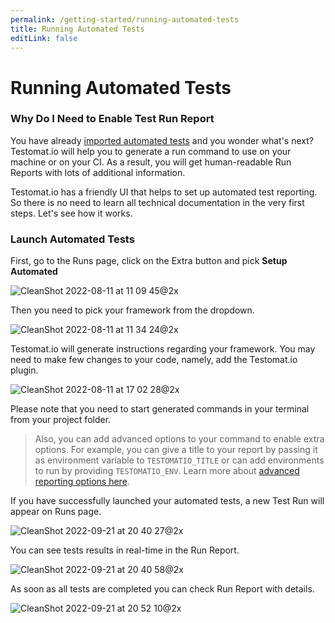 ```yaml
---
permalink: /getting-started/running-automated-tests
title: Running Automated Tests
editLink: false
---
```


# Running Automated Tests

### Why Do I Need to Enable Test Run Report

You have already [imported automated tests](https://docs.testomat.io/getting-started/import-tests-from-source-code/) and you wonder what's next? Testomat.io will help you to generate a run command to use on your machine or on your CI. As a result, you will get human-readable Run Reports with lots of additional information.

Testomat.io has a friendly UI that helps to set up automated test reporting. So there is no need to learn all technical documentation in the very first steps. Let's see how it works.

### Launch Automated Tests

First, go to the Runs page, click on the Extra button and pick **Setup Automated**

![CleanShot 2022-08-11 at 11 09 45@2x](/assets/184094576-a38fc229-7fb0-47e5-afba-81480cad2de9.jpg)

Then you need to pick your framework from the dropdown.

![CleanShot 2022-08-11 at 11 34 24@2x](/assets/184095451-4fa4ef83-e9a9-4e47-bcc5-e432b6a8a920.jpg)

Testomat.io will generate instructions regarding your framework. You may need to make few changes to your code, namely, add the Testomat.io plugin.

![CleanShot 2022-08-11 at 17 02 28@2x](/assets/184152317-2e1efb83-e19b-4085-9ed7-713f4043d643.jpg)

Please note that you need to start generated commands in your terminal from your project folder.

> Also, you can add advanced options to your command to enable extra options. For example, you can give a title to your report by passing it as environment variable to `TESTOMATIO_TITLE` or can add environments to run by providing `TESTOMATIO_ENV`. 
Learn more about [advanced reporting options here](https://docs.testomat.io/reference/reporter/#advanced-usage).

If you have successfully launched your automated tests, a new Test Run will appear on Runs page.

![CleanShot 2022-09-21 at 20 40 27@2x](/assets/191573746-43fe87ce-4485-4fd4-b7d7-886377c90fee.jpg)

You can see tests results in real-time in the Run Report.

![CleanShot 2022-09-21 at 20 40 58@2x](/assets/191573926-146d5726-03f5-4b8a-9d94-da785f50c1fc.jpg)

As soon as all tests are completed you can check Run Report with details.

![CleanShot 2022-09-21 at 20 52 10@2x](/assets/191575972-10b1509e-678d-48ce-a571-566a9c1407d1.jpg)





